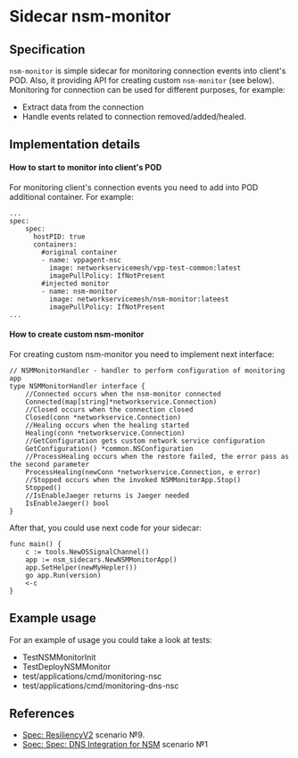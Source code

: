 
Sidecar nsm-monitor
============================

Specification
-------------
`nsm-monitor` is simple sidecar for monitoring connection events into client's POD. Also, it providing API for creating custom `nsm-monitor` (see below). 
Monitoring for connection can be used for different purposes, for example:
* Extract data from the connection
* Handle events related to connection removed/added/healed.

Implementation details
---------------------------------

#### How to start to monitor into client's POD
For monitoring client's connection events you need to add into POD additional container. For example:
```
...
spec:
    spec:
      hostPID: true
      containers:
        #original container
        - name: vppagent-nsc
          image: networkservicemesh/vpp-test-common:latest
          imagePullPolicy: IfNotPresent
        #injected monitor
        - name: nsm-monitor
          image: networkservicemesh/nsm-monitor:lateest
          imagePullPolicy: IfNotPresent
...

```

#### How to create custom nsm-monitor
For creating custom nsm-monitor you need to implement next interface: 
```
// NSMMonitorHandler - handler to perform configuration of monitoring app
type NSMMonitorHandler interface {
	//Connected occurs when the nsm-monitor connected
	Connected(map[string]*networkservice.Connection)
	//Closed occurs when the connection closed
	Closed(conn *networkservice.Connection)
	//Healing occurs when the healing started
	Healing(conn *networkservice.Connection)
	//GetConfiguration gets custom network service configuration
	GetConfiguration() *common.NSConfiguration
	//ProcessHealing occurs when the restore failed, the error pass as the second parameter
	ProcessHealing(newConn *networkservice.Connection, e error)
	//Stopped occurs when the invoked NSMMonitorApp.Stop()
	Stopped()
	//IsEnableJaeger returns is Jaeger needed
	IsEnableJaeger() bool
}

```
After that, you could use next code for your sidecar:
```
func main() {
    c := tools.NewOSSignalChannel()
    app := nsm_sidecars.NewNSMMonitorApp()
    app.SetHelper(newMyHepler())
    go app.Run(version)
    <-c
}
```

Example usage
------------------------
For an example of usage you could take a look at tests:

* TestNSMMonitorInit
* TestDeployNSMMonitor
* test/applications/cmd/monitoring-nsc
* test/applications/cmd/monitoring-dns-nsc

References
----------

* [Spec: ResiliencyV2](https://github.com/networkservicemesh/networkservicemesh/issues/1331) scenario №9.
* [Soec: Spec: DNS Integration for NSM](https://github.com/networkservicemesh/networkservicemesh/issues/1224) scenario №1
